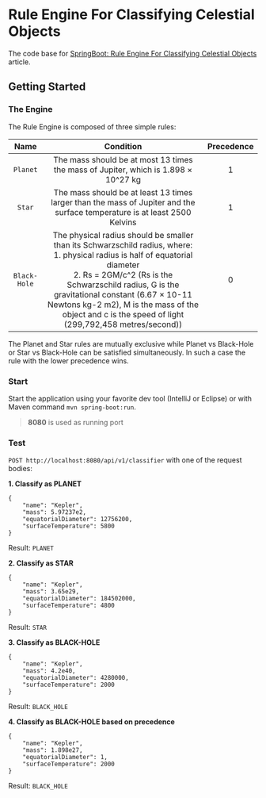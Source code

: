 # Rule Engine For Classifying Celestial Objects

The code base for [SpringBoot: Rule Engine For Classifying Celestial Objects](https://medium.com/@georgeberar.contact/springboot-rule-engine-for-classifying-celestial-objects-6af6d4f824a6) article.

## Getting Started

### The Engine

The Rule Engine is composed of three simple rules:

| Name  | Condition | Precedence |
| :---: | :---: | :---: |
| `Planet`  | The mass should be at most 13 times the mass of Jupiter, which is 1.898 × 10^27 kg  |  1  |
| `Star`  | The mass should be at least 13 times larger than the mass of Jupiter and the surface temperature is at least 2500 Kelvins  |  1  |
| `Black-Hole`  | The physical radius should be smaller than its Schwarzschild radius, where: <br/> 1. physical radius is half of equatorial diameter <br/> 2. Rs = 2GM/c^2 (Rs is the Schwarzschild radius, G is the gravitational constant (6.67 × 10-11 Newtons kg-2 m2), M is the mass of the object and c is the speed of light (299,792,458 metres/second))  |  0  |

The Planet and Star rules are mutually exclusive while Planet vs Black-Hole or Star vs Black-Hole can be satisfied
simultaneously. In such a case the rule with the lower precedence wins.

### Start

Start the application using your favorite dev tool (IntelliJ or Eclipse) or with Maven command ``mvn spring-boot:run``.

> **8080** is used as running port

### Test

``POST http://localhost:8080/api/v1/classifier`` with one of the request bodies:

**1. Classify as PLANET**

```
{
    "name": "Kepler",
    "mass": 5.97237e2,
    "equatorialDiameter": 12756200,
    "surfaceTemperature": 5800
}
```

Result: `PLANET`

**2. Classify as STAR**

```
{
    "name": "Kepler",
    "mass": 3.65e29,
    "equatorialDiameter": 184502000,
    "surfaceTemperature": 4800
}
```

Result: `STAR`

**3. Classify as BLACK-HOLE**

```
{
    "name": "Kepler",
    "mass": 4.2e40,
    "equatorialDiameter": 4280000,
    "surfaceTemperature": 2000
}
```

Result: `BLACK_HOLE`

**4. Classify as BLACK-HOLE based on precedence**

```
{
    "name": "Kepler",
    "mass": 1.898e27,
    "equatorialDiameter": 1,
    "surfaceTemperature": 2000
}
```

Result: `BLACK_HOLE`



